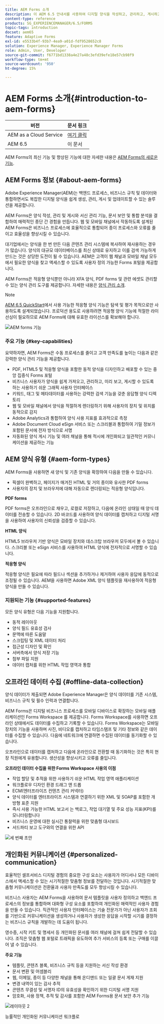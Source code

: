 ```yaml
---
title: AEM Forms 소개
description: 이 AEM 6.5 안내서를 사용하여 디지털 양식을 작성하고, 관리하고, 게시하고, 업데이트합니다. 설치, 업그레이드 및 구성에 대한 도움말을 확인하고 적응형 양식 작성에 대해 살펴봅니다.
content-type: reference
products: SG_EXPERIENCEMANAGER/6.5/FORMS
topic-tags: introduction
docset: aem65
feature: Adaptive Forms
exl-id: e5533b4f-93b7-4ea9-a01d-fdf9528652c8
solution: Experience Manager, Experience Manager Forms
role: Admin, User, Developer
source-git-commit: f6771bd1338a4e27a48c3efd39efe18e57cb98f9
workflow-type: tm+mt
source-wordcount: '950'
ht-degree: 15%

---
```


# AEM Forms 소개{#introduction-to-aem-forms}

| 버전 | 문서 링크 |
| -------- | ---------------------------- |
| AEM as a Cloud Service | [여기 클릭](https://experienceleague.adobe.com/docs/experience-manager-cloud-service/content/forms/forms-overview/home.html) |
| AEM 6.5 | 이 문서 |

AEM Forms의 최신 기능 및 향상된 기능에 대한 자세한 내용은 [AEM Forms의 새로운 기능](../../forms/using/whats-new.md).

## AEM Forms 정보 {#about-aem-forms}

Adobe Experience Manager(AEM)는 백엔드 프로세스, 비즈니스 규칙 및 데이터와 통합하면서도 복잡한 디지털 양식을 쉽게 생성, 관리, 게시 및 업데이트할 수 있는 솔루션을 제공합니다.

AEM Forms은 양식 작성, 관리 및 게시와 서신 관리 기능, 문서 보안 및 통합 분석을 결합하여 매력적인 종단 간 경험을 만듭니다. 웹 및 모바일 채널에서 작동하도록 설계된 AEM Forms은 비즈니스 프로세스에 효율적으로 통합되어 종이 프로세스와 오류를 줄이고 효율성을 향상시킬 수 있습니다.

대기업에서는 양식을 한 번 만든 다음 콘텐츠 관리 시스템에 복사하여 재사용하는 경우가 많습니다. 양식의 대규모 데이터베이스를 최신 상태로 유지하고 이를 검색 가능하게 만드는 것은 상당한 도전이 될 수 있습니다. AEM은 고객이 웹 채널과 모바일 채널 모두에서 필요한 양식을 찾고 액세스할 수 있도록 사용자 정의 가능한 Forms 포털을 제공합니다.

AEM Forms은 적응형 양식뿐만 아니라 XFA 양식, PDF forms 및 관련 에셋도 관리할 수 있는 양식 관리 도구를 제공합니다. 자세한 내용은 [양식 관리 소개](../../forms/using/introduction-managing-forms.md).

>[!NOTE]
>
>[AEM 6.5 QuickStart](https://experienceleague.adobe.com/docs/experience-manager-65/deploying/deploying/deploy.html)에서 사용 가능한 적응형 양식 기능은 탐색 및 평가 목적으로만 사용하도록 설계되었습니다. 프로덕션 용도로 사용하려면 적응형 양식 기능에 적절한 라이선싱이 필요하므로 AEM Forms에 대해 유효한 라이선스를 확보해야 합니다.

![AEM forms 기능](do-not-localize/4th-draft.gif)

### 주요 기능 {#key-capabilities}

요약하자면, AEM Forms은 수동 프로세스를 줄이고 고객 만족도를 높이는 다음과 같은 강력한 양식 관리 기능을 제공합니다.

* PDF, HTML5 및 적응형 양식을 포함한 동적 양식을 디자인하고 배포할 수 있는 중앙 집중식 Forms 포털
* 비즈니스 사용자가 양식을 쉽게 가져오고, 관리하고, 미리 보고, 게시할 수 있도록 하는 사용하기 쉬운 그래픽 사용자 인터페이스
* 키워드, 태그 및 메타데이터를 사용하는 강력한 검색 기능을 갖춘 응답형 양식 디렉토리
* 웹 및 모바일 채널에서 양식을 적절하게 렌더링하기 위해 사용자의 장치 및 위치를 동적으로 감지
* Adobe Analytics과 통합하여 양식 사용 지표를 효과적으로 측정
* Adobe Document Cloud eSign 서비스 또는 스크리블과 통합하여 기밀 정보가 포함된 문서에 전자 방식으로 서명
* 자동화된 양식 게시 기능 및 여러 채널을 통해 적시에 개인화되고 일관적인 커뮤니케이션을 제공하는 기능

## AEM 양식 유형 {#aem-form-types}

AEM Forms을 사용하면 새 양식 및 기존 양식을 확장하여 다음을 만들 수 있습니다.

* 픽셀이 완벽하고, 페이지가 매겨진 HTML 및 거의 종이와 유사한 PDF forms
* 사용자의 장치 및 브라우저에 대해 자동으로 렌더링되는 적응형 양식입니다.

**PDF forms**

PDF forms은 오프라인으로 채우고, 로컬로 저장하고, 다음에 온라인 상태일 때 양식 데이터를 전송할 수 있습니다. 2D 바코드를 사용하여 양식 데이터를 캡처하고 디지털 서명을 사용하여 사용자의 신뢰성을 검증할 수 있습니다.

**HTML 양식**

HTML5 브라우저 기반 양식은 모바일 장치와 데스크탑 브라우저 모두에서 볼 수 있습니다. 스크리블 또는 eSign 서비스를 사용하여 HTML 양식에 전자적으로 서명할 수 있습니다.

**적응형 양식**

적응형 양식은 필요에 따라 필드나 섹션을 추가하거나 제거하여 사용자 응답에 동적으로 조정될 수 있습니다. AEM을 사용하면 Adobe XML 양식 템플릿을 재사용하여 적응형 양식을 만들 수 있습니다.

### 지원되는 기능 {#supported-features}

모든 양식 유형은 다음 기능을 지원합니다.

* 동적 레이아웃
* 양식 필드 유효성 검사
* 문맥에 따른 도움말
* 스크립팅 및 XML 데이터 처리
* 접근성 디자인 및 확인
* 서버측에서 양식 저장 기능
* 첨부 파일 지원
* 데이터 캡처를 위한 HTML 작업 영역과 통합

## 오프라인 데이터 수집 {#offline-data-collection}

양식 데이터가 제출되면 Adobe Experience Manager은 양식 데이터를 기존 시스템, 비즈니스 규칙 및 필수 인력과 연결합니다.

AEM Forms은 디지털 비즈니스 프로세스를 모바일 디바이스로 확장하는 모바일 애플리케이션인 Forms Workspace 를 제공합니다. Forms Workspace를 사용하면 오프라인 상태에서도 데이터를 수집하고 기록할 수 있습니다. Forms Workspace는 모바일 장치의 기능을 사용하며 사진, 비디오를 캡처하고 타임스탬프 및 기타 정보와 같은 데이터를 수집할 수 있습니다. 다음에 네트워크에 연결하면 수집된 데이터를 동기화할 수 있습니다.

오프라인으로 데이터를 캡처하고 다음에 온라인으로 전환할 때 동기화하는 것은 특히 현장 직원에게 유용합니다. 생산성을 향상시키고 오류를 줄입니다.

**오프라인 데이터 수집을 위한 Forms Workspace 사용의 이점**

* 작업 할당 및 추적을 위한 사용하기 쉬운 HTML 작업 영역 애플리케이션
* 워크플로우 디자인 환경 드래그 앤 드롭
* ECM(엔터프라이즈 컨텐츠 관리 커넥터)
* 양식 데이터를 엔터프라이즈 시스템과 연결하기 위한 XML 및 SOAP를 포함한 개방형 표준 지원
* 즉시 사용 가능한 HTML 보고서 는 백로그, 작업 대기열 및 주요 성능 지표(KPI)를 모니터링합니다
* 비즈니스 운영에 대한 실시간 통찰력을 위한 맞춤형 대시보드
* 서드파티 보고 도구와의 연결을 위한 API

![세 번째 초안](do-not-localize/3rd-draft.gif)

## 개인화된 커뮤니케이션 {#personalized-communication}

효율적인 셀프서비스 디지털 경험의 중요한 구성 요소는 사용자가 어디서나 모든 디바이스에서 액세스할 수 있는 시기적절한 맞춤형 정보를 전달하는 것입니다. 시기적절한 맞춤형 커뮤니케이션은 전환율과 사용자 만족도를 모두 향상시킬 수 있습니다.

비즈니스 사용자는 AEM Forms을 사용하여 문서 템플릿을 사용자 정의하고 백엔드 프로세스의 정보를 통합하며 대화형 구성 요소를 포함하여 개인화된 매력적인 사용자 경험을 만들 수 있습니다. 직관적인 사용자 인터페이스는 기술 전문가가 아닌 사용자가 조회를 기반으로 커뮤니케이션을 생성하거나 사용자가 생성한 응답을 시작할 시기를 결정하는 비즈니스 규칙을 개발하는 데 도움이 됩니다.

영수증, 시작 키트 및 명세서 등 개인화된 문서를 여러 채널에 걸쳐 쉽게 전달할 수 있습니다. 조직은 맞춤형 웹 포털로 트래픽을 유도하여 추가 서비스의 등록 또는 구매를 이끌어 낼 수 있습니다.

**주요 기능**

* 템플릿, 콘텐츠 블록, 비즈니스 규칙 등을 지원하는 서신 작성 환경
* 문서 변환 및 어셈블리
* 웹, 이메일, 종이 등 다양한 채널을 통해 온디맨드 또는 일괄 문서 게재 지원
* 변경 내역이 있는 감사 추적
* 콘텐츠 무결성 및 서명자 ID의 유효성을 확인하기 위한 디지털 서명 지원
* 암호화, 사용 정책, 추적 및 감사를 포함한 AEM Forms용 문서 보안 추가 기능

![레이아웃 2](do-not-localize/layout-02.png)

능률적인 개인화된 커뮤니케이션 워크플로

